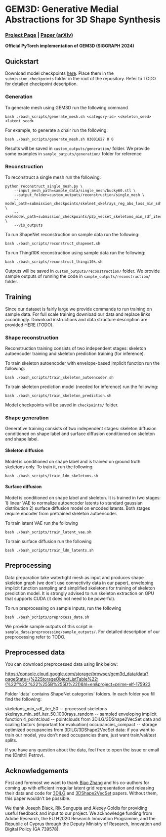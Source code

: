 # GEM3D: Generative Medial Abstractions for 3D Shape Synthesis

### [Project Page](https://lodurality.github.io/GEM3D/) | [Paper (arXiv)](https://arxiv.org/abs/2402.16994)

**Official PyTorch implementation of GEM3D (SIGGRAPH 2024)**

## Quickstart
Download model checkpoints [here](https://drive.google.com/drive/u/3/folders/1vgpzSmFjg61YDlYTIY4kDo28yYC-r02V). Place them in the `submission_checkpoints` folder in the root of the repository. Refer to TODO for detailed checkpoint description.

### Generation
To generate mesh using GEM3D run the following command
```
bash ./bash_scripts/generate_mesh.sh <category-id> <skeleton_seed> <latent_seed>
```
For example, to generate a chair run the following:
```
bash ./bash_scripts/generate_mesh.sh 03001627 0 0
```
Results will be saved in `custom_outputs/generation/` folder.  We provide some examples in `sample_outputs/generation/` folder for reference

### Reconstruction
To reconstruct a single mesh run the following:
```
python reconstruct_single_mesh.py \
	--input_mesh_path=sample_data/single_mesh/bucky60.stl \
	--output_folder=custom_outputs/reconstruction/single_mesh \
	--model_path=submission_checkpoints/skelnet_skelrays_reg_abs_loss_min_sdf_1000_rays_8_heads.pth \
	--skelmodel_path=submission_checkpoints/p2p_vecset_skeletons_min_sdf_iter_50_p2p_min_sdf_vecset_from_ckpt.pth \
	--vis_outputs
```
To run ShapeNet reconstruction on sample data run the following:
```
bash ./bash_scripts/reconstruct_shapenet.sh
```
To run Thingi10K reconstruction using sample data run the following:
```
bash ./bash_scripts/reconstruct_thingi10k.sh
```
Outputs will be saved in `custom_outputs/reconstruction/` folder.  We provide sample outputs of running the code in `sample_outputs/reconstruction/` folder.

## Training

Since our dataset is fairly large we provide commands to run training on sample data. For full scale training download our data and replace links accordingly. Download instructions and data structure description are provided HERE (TODO). 

### Shape reconstruction
Reconstruction training consists of two independent stages: skeleton autoencoder training and skeleton prediction training (for inference).

To train skeleton autoencoder with envelope-based implicit function run the following:
```
bash ./bash_scripts/train_skeleton_autoencoder.sh 
```
To train skeleton prediction model (needed for inference) run the following:
```
bash ./bash_scripts/train_skeleton_prediction.sh 
```
Model checkpoints will be saved in `checkpoints/` folder.

### Shape generation
Generative training consists of two independent stages: skeleton diffusion conditioned on shape label and surface diffusion conditioned on skeleton and shape label. 

#### Skeleton diffusion
Model is conditioned on shape label and is trained on ground truth skeletons only. 
To train it, run the following
```
bash ./bash_scripts/train_ldm_skeletons.sh 
```
#### Surface diffusion
Model is conditioned on shape label and skeleton. It is trained in two stages: 1) linear VAE to normalize autoencoder latents to standard gaussian distribution 2) surface diffusion model on encoded latents.  Both stages require encoder from pretrained skeleton autoencoder.

To train latent VAE run the following
```
bash ./bash_scripts/train_latent_vae.sh 
```
To train surface diffusion run the following
```
bash ./bash_scripts/train_ldm_latents.sh 
```

## Preprocessing 
Data preparation take watertight mesh as input and produces shape skeleton graph (we don't use connectivity data in our paper), enveloping implicit function sampling and simplified skeletons for training of skeleton prediction model. It is strongly advised to run skeleton extraction on GPU that supports CUDA (it does not need to be powerful).

To run preprocessing on sample inputs, run the following
```
bash ./bash_scripts/preprocess_data.sh 
``` 
We provide sample outputs of this script in `sample_data/preprocessing/sample_outputs/`. For detailed description of our preprocessing refer to TODO.

## Preprocessed data

You can download preprocessed data using link below:

https://console.cloud.google.com/storage/browser/gem3d_data/data?pageState=(%22StorageObjectListTable%22:(%22f%22:%22%255B%255D%22))&hl=en&project=prime-elf-175923

Folder 'data' contains ShapeNet categories' folders. In each folder you fill find the following:

skeletons_min_sdf_iter_50 -- processed skeletons
skelrays_min_sdf_iter_50_1000rays_random -- sampled enveloping implicit function
4_pointcloud -- pointclouds from 3DILG/3DShape2VecSet data and scaling factors (important for evaluation)
occupancies_compact -- storage optimized occupancies from 3DILG/3DShape2VecSet data: if you want to train our model, you don't need occupancies there, just want train/val/test splits.

If you have any question about the data, feel free to open the issue or email me (Dmitrii Petrov). 

## Acknowledgements

First and foremost we want to thank [Biao Zhang](https://1zb.github.io/) and his co-authors for coming up with efficient irregular latent grid representation and releasing their data and code for [3DILG](https://github.com/1zb/3DILG) and [3DShape2VecSet](https://github.com/1zb/3DShape2VecSet) papers. Without them, this paper wouldn't be possible. 

We thank Joseph Black, Rik Sengupta and Alexey Goldis for providing useful feedback and input to our project. We acknowledge funding from Adobe Research, the EU H2020 Research Innovation Programme, and the Republic of Cyprus through the Deputy Ministry of Research, Innovation and Digital Policy (GA 739578). 
